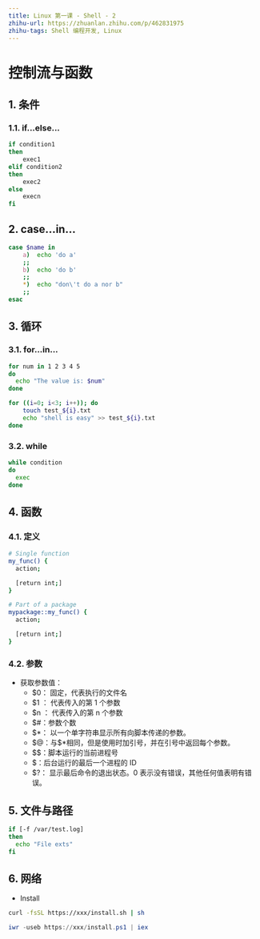 ```yaml
---
title: Linux 第一课 - Shell - 2
zhihu-url: https://zhuanlan.zhihu.com/p/462831975
zhihu-tags: Shell 编程开发, Linux
---
```


# 控制流与函数

## 1. 条件

### 1.1. if...else...

```bash
if condition1
then
    exec1
elif condition2
then
    exec2
else
    execn
fi
```

## 2. case...in...

```bash
case $name in
    a)  echo 'do a'
    ;;
    b)  echo 'do b'
    ;;
    *)  echo "don\'t do a nor b"
    ;;
esac
```

## 3. 循环

### 3.1. for...in...

```bash
for num in 1 2 3 4 5
do
  echo "The value is: $num"
done
```

```bash
for ((i=0; i<3; i++)); do
    touch test_${i}.txt
    echo "shell is easy" >> test_${i}.txt
done
```

### 3.2. while

```bash
while condition
do
  exec
done
```

## 4. 函数

### 4.1. 定义

```bash
# Single function
my_func() {
  action;

  [return int;]
}

# Part of a package
mypackage::my_func() {
  action;

  [return int;]
}
```

### 4.2. 参数

- 获取参数值：
  - $0： 固定，代表执行的文件名
  - $1 ： 代表传入的第 1 个参数
  - $n ： 代表传入的第 n 个参数
  - \$#：参数个数
  - \$\*： 以一个单字符串显示所有向脚本传递的参数。
  - \$@：与$\*相同，但是使用时加引号，并在引号中返回每个参数。
  - \$\$：脚本运行的当前进程号
  - \$：后台运行的最后一个进程的 ID
  - \$?： 显示最后命令的退出状态。0 表示没有错误，其他任何值表明有错误。

## 5. 文件与路径

```bash
if [-f /var/test.log]
then
  echo "File exts"
fi
```

## 6. 网络

- Install

```bash
curl -fsSL https://xxx/install.sh | sh
```

```powershell
iwr -useb https://xxx/install.ps1 | iex
```
